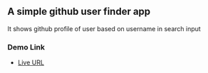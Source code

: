 ## A simple github user finder app

It shows github profile of user based on username in search input

### Demo Link

- [Live URL](https://iamchiki.github.io/github-user-finder/)

